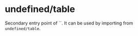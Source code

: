 # undefined/table

Secondary entry point of ``. It can be used by importing from `undefined/table`.
